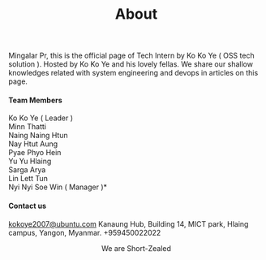 ﻿---
layout: page
title: About
image: kokoye.jpg
permalink: /about/
---

Mingalar Pr, this is the official page of Tech Intern by Ko Ko Ye ( OSS tech solution ).
Hosted by Ko Ko Ye and his lovely fellas. We share our shallow knowledges related with system engineering and devops in articles on this page. 

#### Team Members
Ko Ko Ye ( Leader ) <br/>
Minn Thatti <br/>
Naing Naing Htun<br/>
Nay Htut Aung <br/>
Pyae Phyo Hein<br/>
Yu Yu Hlaing<br/>
Sarga Arya<br/>
Lin Lett Tun<br/>
Nyi Nyi Soe Win ( Manager )*
#### Contact us
kokoye2007@ubuntu.com
Kanaung Hub, Building 14, MICT park, Hlaing campus, Yangon, Myanmar.
+959450022022

 <center> We are Short-Zealed <center/>

